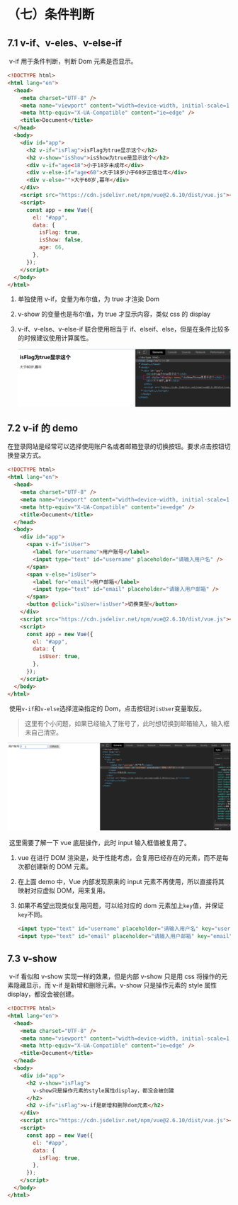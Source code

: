 # （七）条件判断

## 7.1 v-if、v-eles、v-else-if

​ v-if 用于条件判断，判断 Dom 元素是否显示。

```html
<!DOCTYPE html>
<html lang="en">
  <head>
    <meta charset="UTF-8" />
    <meta name="viewport" content="width=device-width, initial-scale=1.0" />
    <meta http-equiv="X-UA-Compatible" content="ie=edge" />
    <title>Document</title>
  </head>
  <body>
    <div id="app">
      <h2 v-if="isFlag">isFlag为true显示这个</h2>
      <h2 v-show="isShow">isShow为true是显示这个</h2>
      <div v-if="age<18">小于18岁未成年</div>
      <div v-else-if="age<60">大于18岁小于60岁正值壮年</div>
      <div v-else="">大于60岁,暮年</div>
    </div>
    <script src="https://cdn.jsdelivr.net/npm/vue@2.6.10/dist/vue.js"></script>
    <script>
      const app = new Vue({
        el: "#app",
        data: {
          isFlag: true,
          isShow: false,
          age: 66,
        },
      });
    </script>
  </body>
</html>
```

1. 单独使用 v-if，变量为布尔值，为 true 才渲染 Dom

2. v-show 的变量也是布尔值，为 true 才显示内容，类似 css 的 display

3. v-if、v-else、v-else-if 联合使用相当于 if、elseif、else，但是在条件比较多的时候建议使用计算属性。

   ![](./images/7.1-1.png)

## 7.2 v-if 的 demo

​ 在登录网站是经常可以选择使用账户名或者邮箱登录的切换按钮。要求点击按钮切换登录方式。

```html
<!DOCTYPE html>
<html lang="en">
  <head>
    <meta charset="UTF-8" />
    <meta name="viewport" content="width=device-width, initial-scale=1.0" />
    <meta http-equiv="X-UA-Compatible" content="ie=edge" />
    <title>Document</title>
  </head>
  <body>
    <div id="app">
      <span v-if="isUser">
        <label for="username">用户账号</label>
        <input type="text" id="username" placeholder="请输入用户名" />
      </span>
      <span v-else="isUser">
        <label for="email">用户邮箱</label>
        <input type="text" id="email" placeholder="请输入用户邮箱" />
      </span>
      <button @click="isUser=!isUser">切换类型</button>
    </div>
    <script src="https://cdn.jsdelivr.net/npm/vue@2.6.10/dist/vue.js"></script>
    <script>
      const app = new Vue({
        el: "#app",
        data: {
          isUser: true,
        },
      });
    </script>
  </body>
</html>
```

​ 使用`v-if`和`v-else`选择渲染指定的 Dom，点击按钮对`isUser`变量取反。

> 这里有个小问题，如果已经输入了账号了，此时想切换到邮箱输入，输入框未自己清空。

![](./images/7.2-1.gif)

​ 这里需要了解一下 vue 底层操作，此时 input 输入框值被复用了。

1. vue 在进行 DOM 渲染是，处于性能考虑，会复用已经存在的元素，而不是每次都创建新的 DOM 元素。

2. 在上面 demo 中，Vue 内部发现原来的 input 元素不再使用，所以直接将其映射对应虚拟 DOM，用来复用。

3. 如果不希望出现类似复用问题，可以给对应的 dom 元素加上`key`值，并保证`key`不同。

   ```html
   <input type="text" id="username" placeholder="请输入用户名" key="username" />
   <input type="text" id="email" placeholder="请输入用户邮箱" key="email" />
   ```

## 7.3 v-show

​ v-if 看似和 v-show 实现一样的效果，但是内部 v-show 只是用 css 将操作的元素隐藏显示，而 v-if 是新增和删除元素。v-show 只是操作元素的 style 属性 display，都没会被创建。

```html
<!DOCTYPE html>
<html lang="en">
  <head>
    <meta charset="UTF-8" />
    <meta name="viewport" content="width=device-width, initial-scale=1.0" />
    <meta http-equiv="X-UA-Compatible" content="ie=edge" />
    <title>Document</title>
  </head>
  <body>
    <div id="app">
      <h2 v-show="isFlag">
        v-show只是操作元素的style属性display，都没会被创建
      </h2>
      <h2 v-if="isFlag">v-if是新增和删除dom元素</h2>
    </div>
    <script src="https://cdn.jsdelivr.net/npm/vue@2.6.10/dist/vue.js"></script>
    <script>
      const app = new Vue({
        el: "#app",
        data: {
          isFlag: true,
        },
      });
    </script>
  </body>
</html>
```
